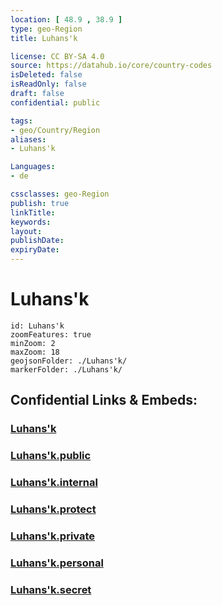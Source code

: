 ```yaml
---
location: [ 48.9 , 38.9 ] 
type: geo-Region
title: Luhans'k

license: CC BY-SA 4.0
source: https://datahub.io/core/country-codes
isDeleted: false
isReadOnly: false
draft: false
confidential: public

tags:
- geo/Country/Region
aliases:
- Luhans'k

Languages:
- de

cssclasses: geo-Region
publish: true
linkTitle: 
keywords: 
layout: 
publishDate: 
expiryDate: 
---
```


# Luhans'k

```leaflet
id: Luhans'k
zoomFeatures: true 
minZoom: 2 
maxZoom: 18
geojsonFolder: ./Luhans'k/
markerFolder: ./Luhans'k/
```


## Confidential Links & Embeds: 

### [Luhans'k](/_Standards/Earth/Continent/Europe/Europe~East/Ukraine/Regions~Ukraine/Luhans'k.md) 

### [Luhans'k.public](/_public/Earth/Continent/Europe/Europe~East/Ukraine/Regions~Ukraine/Luhans'k.public.md) 

### [Luhans'k.internal](/_internal/Earth/Continent/Europe/Europe~East/Ukraine/Regions~Ukraine/Luhans'k.internal.md) 

### [Luhans'k.protect](/_protect/Earth/Continent/Europe/Europe~East/Ukraine/Regions~Ukraine/Luhans'k.protect.md) 

### [Luhans'k.private](/_private/Earth/Continent/Europe/Europe~East/Ukraine/Regions~Ukraine/Luhans'k.private.md) 

### [Luhans'k.personal](/_personal/Earth/Continent/Europe/Europe~East/Ukraine/Regions~Ukraine/Luhans'k.personal.md) 

### [Luhans'k.secret](/_secret/Earth/Continent/Europe/Europe~East/Ukraine/Regions~Ukraine/Luhans'k.secret.md)

